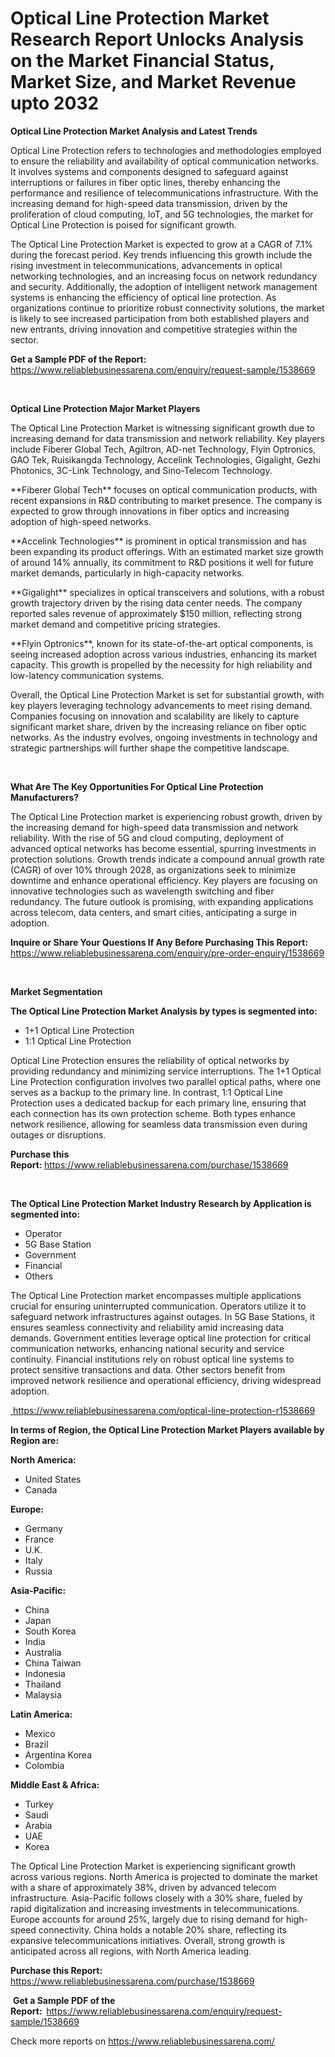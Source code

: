 <p><h1>Optical Line Protection Market Research Report Unlocks Analysis on the Market Financial Status, Market Size, and Market Revenue upto 2032</h1></p><p><strong>Optical Line Protection Market Analysis and Latest Trends</strong></p>
<p><p>Optical Line Protection refers to technologies and methodologies employed to ensure the reliability and availability of optical communication networks. It involves systems and components designed to safeguard against interruptions or failures in fiber optic lines, thereby enhancing the performance and resilience of telecommunications infrastructure. With the increasing demand for high-speed data transmission, driven by the proliferation of cloud computing, IoT, and 5G technologies, the market for Optical Line Protection is poised for significant growth.</p><p>The Optical Line Protection Market is expected to grow at a CAGR of 7.1% during the forecast period. Key trends influencing this growth include the rising investment in telecommunications, advancements in optical networking technologies, and an increasing focus on network redundancy and security. Additionally, the adoption of intelligent network management systems is enhancing the efficiency of optical line protection. As organizations continue to prioritize robust connectivity solutions, the market is likely to see increased participation from both established players and new entrants, driving innovation and competitive strategies within the sector.</p></p>
<p><strong>Get a Sample PDF of the Report:&nbsp;</strong> <a href="https://www.reliablebusinessarena.com/enquiry/request-sample/1538669?utm_campaign=3535&utm_medium=2&utm_source=Github&utm_content=ia&utm_term=08042025&utm_id=optical-line-protection">https://www.reliablebusinessarena.com/enquiry/request-sample/1538669</a></p>
<p>&nbsp;</p>
<p><strong>Optical Line Protection Major Market Players</strong></p>
<p><p>The Optical Line Protection Market is witnessing significant growth due to increasing demand for data transmission and network reliability. Key players include Fiberer Global Tech, Agiltron, AD-net Technology, Flyin Optronics, GAO Tek, Ruisikangda Technology, Accelink Technologies, Gigalight, Gezhi Photonics, 3C-Link Technology, and Sino-Telecom Technology.</p><p>**Fiberer Global Tech** focuses on optical communication products, with recent expansions in R&D contributing to market presence. The company is expected to grow through innovations in fiber optics and increasing adoption of high-speed networks.</p><p>**Accelink Technologies** is prominent in optical transmission and has been expanding its product offerings. With an estimated market size growth of around 14% annually, its commitment to R&D positions it well for future market demands, particularly in high-capacity networks.</p><p>**Gigalight** specializes in optical transceivers and solutions, with a robust growth trajectory driven by the rising data center needs. The company reported sales revenue of approximately $150 million, reflecting strong market demand and competitive pricing strategies.</p><p>**Flyin Optronics**, known for its state-of-the-art optical components, is seeing increased adoption across various industries, enhancing its market capacity. This growth is propelled by the necessity for high reliability and low-latency communication systems.</p><p>Overall, the Optical Line Protection Market is set for substantial growth, with key players leveraging technology advancements to meet rising demand. Companies focusing on innovation and scalability are likely to capture significant market share, driven by the increasing reliance on fiber optic networks. As the industry evolves, ongoing investments in technology and strategic partnerships will further shape the competitive landscape.</p></p>
<p>&nbsp;</p>
<p><strong>What Are The Key Opportunities For Optical Line Protection Manufacturers?</strong></p>
<p><p>The Optical Line Protection market is experiencing robust growth, driven by the increasing demand for high-speed data transmission and network reliability. With the rise of 5G and cloud computing, deployment of advanced optical networks has become essential, spurring investments in protection solutions. Growth trends indicate a compound annual growth rate (CAGR) of over 10% through 2028, as organizations seek to minimize downtime and enhance operational efficiency. Key players are focusing on innovative technologies such as wavelength switching and fiber redundancy. The future outlook is promising, with expanding applications across telecom, data centers, and smart cities, anticipating a surge in adoption.</p></p>
<p><strong>Inquire or Share Your Questions If Any Before Purchasing This Report:</strong> <a href="https://www.reliablebusinessarena.com/enquiry/pre-order-enquiry/1538669?utm_campaign=3535&utm_medium=2&utm_source=Github&utm_content=ia&utm_term=08042025&utm_id=optical-line-protection">https://www.reliablebusinessarena.com/enquiry/pre-order-enquiry/1538669</a></p>
<p>&nbsp;</p>
<p><strong>Market Segmentation</strong></p>
<p><strong>The Optical Line Protection Market Analysis by types is segmented into:</strong></p>
<p><ul><li>1+1 Optical Line Protection</li><li>1:1 Optical Line Protection</li></ul></p>
<p><p>Optical Line Protection ensures the reliability of optical networks by providing redundancy and minimizing service interruptions. The 1+1 Optical Line Protection configuration involves two parallel optical paths, where one serves as a backup to the primary line. In contrast, 1:1 Optical Line Protection uses a dedicated backup for each primary line, ensuring that each connection has its own protection scheme. Both types enhance network resilience, allowing for seamless data transmission even during outages or disruptions.</p></p>
<p><strong>Purchase this Report:&nbsp;</strong><a href="https://www.reliablebusinessarena.com/purchase/1538669?utm_campaign=3535&utm_medium=2&utm_source=Github&utm_content=ia&utm_term=08042025&utm_id=optical-line-protection">https://www.reliablebusinessarena.com/purchase/1538669</a></p>
<p>&nbsp;</p>
<p><strong>The Optical Line Protection Market Industry Research by Application is segmented into:</strong></p>
<p><ul><li>Operator</li><li>5G Base Station</li><li>Government</li><li>Financial</li><li>Others</li></ul></p>
<p><p>The Optical Line Protection market encompasses multiple applications crucial for ensuring uninterrupted communication. Operators utilize it to safeguard network infrastructures against outages. In 5G Base Stations, it ensures seamless connectivity and reliability amid increasing data demands. Government entities leverage optical line protection for critical communication networks, enhancing national security and service continuity. Financial institutions rely on robust optical line systems to protect sensitive transactions and data. Other sectors benefit from improved network resilience and operational efficiency, driving widespread adoption.</p></p>
<p><a href="https://www.reliablebusinessarena.com/optical-line-protection-r1538669?utm_campaign=3535&utm_medium=2&utm_source=Github&utm_content=ia&utm_term=08042025&utm_id=optical-line-protection">&nbsp;https://www.reliablebusinessarena.com/optical-line-protection-r1538669</a></p>
<p><strong>In terms of Region, the Optical Line Protection Market Players available by Region are:</strong></p>
<p>
    <p> <strong> North America: </strong>
        <ul>
            <li>United States</li>
            <li>Canada</li>
        </ul>
        </p> 
    <p> <strong> Europe: </strong>
        <ul>
            <li>Germany</li>
            <li>France</li>
            <li>U.K.</li>
            <li>Italy</li>
            <li>Russia</li>
        </ul>
        </p> 
    <p> <strong> Asia-Pacific: </strong>
        <ul>
            <li>China</li>
            <li>Japan</li>
            <li>South Korea</li>
            <li>India</li>
            <li>Australia</li>
            <li>China Taiwan</li>
            <li>Indonesia</li>
            <li>Thailand</li>
            <li>Malaysia</li>
        </ul>
        </p> 
    <p> <strong> Latin America: </strong>
        <ul>
            <li>Mexico</li>
            <li>Brazil</li>
            <li>Argentina Korea</li>
            <li>Colombia</li>
        </ul>
        </p> 
    <p> <strong> Middle East & Africa: </strong>
        <ul>
            <li>Turkey</li>
            <li>Saudi</li>
            <li>Arabia</li>
            <li>UAE</li>
            <li>Korea</li>
        </ul>
    </p>
    </p>
<p><p>The Optical Line Protection Market is experiencing significant growth across various regions. North America is projected to dominate the market with a share of approximately 38%, driven by advanced telecom infrastructure. Asia-Pacific follows closely with a 30% share, fueled by rapid digitalization and increasing investments in telecommunications. Europe accounts for around 25%, largely due to rising demand for high-speed connectivity. China holds a notable 20% share, reflecting its expansive telecommunications initiatives. Overall, strong growth is anticipated across all regions, with North America leading.</p></p>
<p><strong>Purchase this Report: </strong><a href="https://www.reliablebusinessarena.com/purchase/1538669?utm_campaign=3535&utm_medium=2&utm_source=Github&utm_content=ia&utm_term=08042025&utm_id=optical-line-protection">https://www.reliablebusinessarena.com/purchase/1538669</a></p>
<p>&nbsp;<strong>Get a Sample PDF of the Report:&nbsp;&nbsp;</strong><a href="https://www.reliablebusinessarena.com/enquiry/request-sample/1538669?utm_campaign=3535&utm_medium=2&utm_source=Github&utm_content=ia&utm_term=08042025&utm_id=optical-line-protection">https://www.reliablebusinessarena.com/enquiry/request-sample/1538669</a></p>
<p><strong></strong></p>
<p>Check more reports on <a href="https://www.reliablebusinessarena.com/?utm_campaign=3535&utm_medium=2&utm_source=Github&utm_content=ia&utm_term=08042025&utm_id=optical-line-protection">https://www.reliablebusinessarena.com/</a></p>